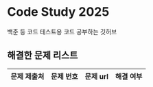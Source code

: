 # Code Study 2025
백준 등 코드 테스트용 코드 공부하는 깃허브

## 해결한 문제 리스트
|문제 제출처|문제 번호|문제 url|해결 여부|
|---|---|---|---|